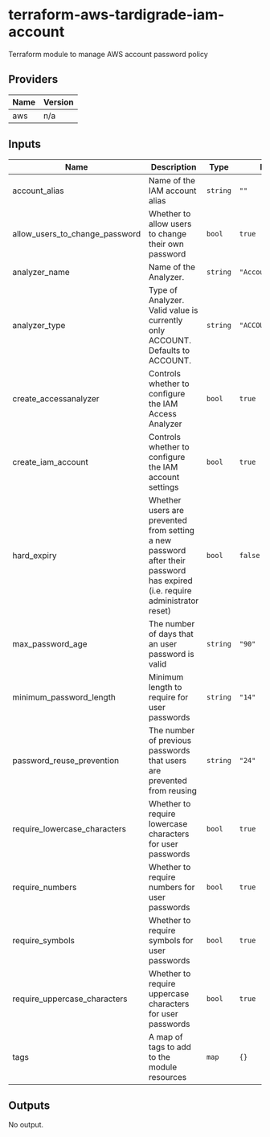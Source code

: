 # terraform-aws-tardigrade-iam-account

Terraform module to manage AWS account password policy


<!-- BEGIN TFDOCS -->
## Providers

| Name | Version |
|------|---------|
| aws | n/a |

## Inputs

| Name | Description | Type | Default | Required |
|------|-------------|------|---------|:-----:|
| account\_alias | Name of the IAM account alias | `string` | `""` | no |
| allow\_users\_to\_change\_password | Whether to allow users to change their own password | `bool` | `true` | no |
| analyzer\_name | Name of the Analyzer. | `string` | `"AccountAnalyzer"` | no |
| analyzer\_type | Type of Analyzer. Valid value is currently only ACCOUNT. Defaults to ACCOUNT. | `string` | `"ACCOUNT"` | no |
| create\_accessanalyzer | Controls whether to configure the IAM Access Analyzer | `bool` | `true` | no |
| create\_iam\_account | Controls whether to configure the IAM account settings | `bool` | `true` | no |
| hard\_expiry | Whether users are prevented from setting a new password after their password has expired (i.e. require administrator reset) | `bool` | `false` | no |
| max\_password\_age | The number of days that an user password is valid | `string` | `"90"` | no |
| minimum\_password\_length | Minimum length to require for user passwords | `string` | `"14"` | no |
| password\_reuse\_prevention | The number of previous passwords that users are prevented from reusing | `string` | `"24"` | no |
| require\_lowercase\_characters | Whether to require lowercase characters for user passwords | `bool` | `true` | no |
| require\_numbers | Whether to require numbers for user passwords | `bool` | `true` | no |
| require\_symbols | Whether to require symbols for user passwords | `bool` | `true` | no |
| require\_uppercase\_characters | Whether to require uppercase characters for user passwords | `bool` | `true` | no |
| tags | A map of tags to add to the module resources | `map` | `{}` | no |

## Outputs

No output.

<!-- END TFDOCS -->
